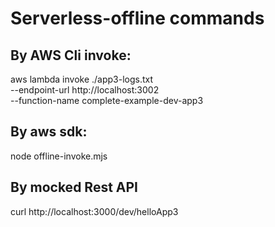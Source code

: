 # Serverless-offline commands

## By AWS Cli invoke:

aws lambda invoke ./app3-logs.txt \
 --endpoint-url http://localhost:3002 \
 --function-name complete-example-dev-app3

## By aws sdk:

node offline-invoke.mjs

## By mocked Rest API

curl http://localhost:3000/dev/helloApp3
